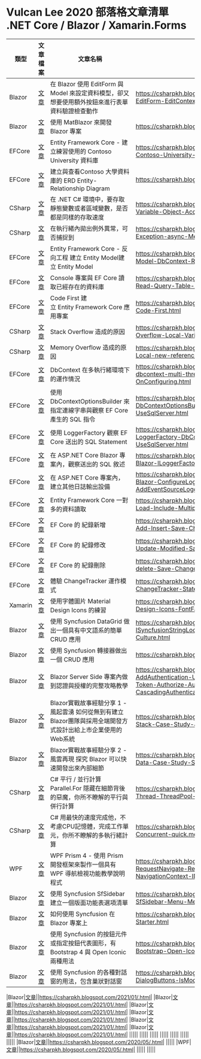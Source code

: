 # Vulcan Lee 2020 部落格文章清單 .NET Core / Blazor / Xamarin.Forms

|類型|文章檔案|文章名稱|部落格網址|
|-|-|-|-|
|Blazor|[文章](Blazor/ASP-NET-Core-Blazor-EditForm-EditContext-Form-Validation-property.md)|在 Blazor 使用 EditForm 與 Model 來設定資料模型，卻又想要使用額外按鈕來進行表單資料驗證檢查動作|https://csharpkh.blogspot.com/2020/05/ASP-NET-Core-Blazor-EditForm-EditContext-Form-Validation-property.html|
|Blazor|[文章](Blazor/Blazor-MatBlazor-Start.md)|使用 MatBlazor 來開發 Blazor 專案|https://csharpkh.blogspot.com/2020/05/Blazor-MatBlazor-Start.html|
|EFCore|[文章](EFCore/Entity-Framework-Core-Contoso-University-Database.md)|Entity Framework Core - 建立練習使用的 Contoso University 資料庫|https://csharpkh.blogspot.com/2020/09/Entity-Framework-Core-Contoso-University-Database.html|
|EFCore|[文章](EFCore/Entity-Framework-Core-ERD-Entity-Relationship-Diagram-SSMS.md)|建立與查看Contoso 大學資料庫的 ERD Entity-Relationship Diagram|https://csharpkh.blogspot.com/2020/09/.html|
|CSharp|[文章](CSharp/CSharp-Static-Local-Variable-Object-Access-Speed.md)|在 .NET C# 環境中，要存取靜態變數或者區域變數，是否都是同樣的存取速度|https://csharpkh.blogspot.com/2020/09/CSharp-Static-Local-Variable-Object-Access-Speed.html|
|CSharp|[文章](EFCore/CSharp-Thread-Capture-Exception-async-Method.md)|在執行緒內拋出例外異常，可否捕捉到|https://csharpkh.blogspot.com/2020/09/CSharp-Thread-Capture-Exception-async-Method.html|
|EFCore|[文章](EFCore/Entity-Framework-Core-Model-DbContext-Reverse-Engineer.md)|Entity Framework Core  - 反向工程 建立 Entity Model建立 Entity Model|https://csharpkh.blogspot.com/2020/09/Entity-Framework-Core-Model-DbContext-Reverse-Engineer.html|
|EFCore|[文章](EFCore/Entity-Framework-Core-Read-Query-Table-Record-DbContext.md)|Console 專案與 EF Core 讀取已經存在的資料庫|https://csharpkh.blogspot.com/2020/09/Entity-Framework-Core-Read-Query-Table-Record-DbContext.html|
|EFCore|[文章](EFCore/Entity-Framework-Core-Code-First.md)|Code First 建立 Entity Framework Core 應用專案|https://csharpkh.blogspot.com/2020/09/Entity-Framework-Core-Code-First.html|
|CSharp|[文章](CSharp/Thread-Stack-Memory-Overflow-Local-Variable-Parameter.md)|Stack Overflow 造成的原因|https://csharpkh.blogspot.com/2020/09/Thread-Stack-Memory-Overflow-Local-Variable-Parameter.html|
|CSharp|[文章](CSharp/Heap-Memory-Overflow-Local-new-reference.md)|Memory Overflow 造成的原因|https://csharpkh.blogspot.com/2020/09/Heap-Memory-Overflow-Local-new-reference.html|
|EFCore|[文章](EFCore/Entity-Framework-Core-dbcontext-multi-thread-safty-InvalidOperationException-OnConfiguring.md)|DbContext 在多執行緒環境下的運作情況|https://csharpkh.blogspot.com/2020/10/Entity-Framework-Core-dbcontext-multi-thread-safty-InvalidOperationException-OnConfiguring.html|
|EFCore|[文章](EFCore/Entity-Framework-Core-DbContextOptionsBuilder-DbContext-connection-String-UseSqlServer.md)|使用 DbContextOptionsBuilder 來指定連線字串與觀察 EF Core 產生的 SQL 指令|https://csharpkh.blogspot.com/2020/10/Entity-Framework-Core-DbContextOptionsBuilder-DbContext-connection-String-UseSqlServer.html|
|EFCore|[文章](EFCore/Entity-Framework-Core-LoggerFactory-DbContextOptionsBuilder-DbContext-UseSqlServer.md)|使用 LoggerFactory 觀察 EF Core 送出的 SQL Statement|https://csharpkh.blogspot.com/2020/10/Entity-Framework-Core-LoggerFactory-DbContextOptionsBuilder-DbContext-UseSqlServer.html|
|EFCore|[文章](EFCore/Entity-Framework-Core-Blazor-ILoggerFactory-appsettings-Logging-LogLevel.md)|在 ASP.NET Core Blazor 專案內，觀察送出的 SQL 敘述|https://csharpkh.blogspot.com/2020/10/Entity-Framework-Core-Blazor-ILoggerFactory-appsettings-Logging-LogLevel.html|
|EFCore|[文章](EFCore/Entity-Framework-Core-Blazor-ConfigureLogging-AddConsole-AddDebug-AddEventSourceLogger-AddEventLog.md)|在 ASP.NET Core 專案內，建立其他日誌輸出設備|https://csharpkh.blogspot.com/2020/10/Entity-Framework-Core-Blazor-ConfigureLogging-AddConsole-AddDebug-AddEventSourceLogger-AddEventLog.html|
|EFCore|[文章](EFCore/Entity-Framework-Core-Load-Include-Multiple-Many-One-Relation-Read.md)|Entity Framework Core 一對多的資料讀取|https://csharpkh.blogspot.com/2020/10/Entity-Framework-Core-Load-Include-Multiple-Many-One-Relation-Read.html|
|EFCore|[文章](EFCore/Entity-Framework-Core-Add-Insert-Save-Changed-EntityState-State.md)|EF Core 的 紀錄新增|https://csharpkh.blogspot.com/2020/10/Entity-Framework-Core-Add-Insert-Save-Changed-EntityState-State.html|
|EFCore|[文章](EFCore/Entity-Framework-Core-Update-Modified-Save-Changes-EntityState-State.md)|EF Core 的 紀錄修改|https://csharpkh.blogspot.com/2020/10/Entity-Framework-Core-Update-Modified-Save-Changes-EntityState-State.html|
|EFCore|[文章](EFCore/Entity-Framework-Core-delete-Save-Changes-EntityState-State.md)|EF Core 的 紀錄刪除|https://csharpkh.blogspot.com/2020/10/Entity-Framework-Core-delete-Save-Changes-EntityState-State.html|
|EFCore|[文章](EFCore/Entity-Framework-Core-ChangeTracker-State-Entries.md)|體驗 ChangeTracker 運作模式|https://csharpkh.blogspot.com/2020/10/Entity-Framework-Core-ChangeTracker-State-Entries.html|
|Xamarin|[文章](XamarinForms/Xamarin-Forms-Material-Design-Icons-FontFamily-ExportFont.md)|使用字體圖片 Material Design Icons 的練習|https://csharpkh.blogspot.com/2020/10/Xamarin-Forms-Material-Design-Icons-FontFamily-ExportFont.html|
|Blazor|[文章](Blazor/Blazor-ISyncfusionStringLocalizer-SfGrid-DataSource-ResourceManager-Culture.md)|使用 Syncfusion DataGrid 做出一個具有中文語系的簡單 CRUD 應用|https://csharpkh.blogspot.com/2020/10/Blazor-ISyncfusionStringLocalizer-SfGrid-DataSource-ResourceManager-Culture.html|
|Blazor|[文章](Blazor/Blazor-SfGrid-Adapter-SfDataManager-CascadingValue-DataManagerRequest.md)|使用 Syncfusion 轉接器做出一個 CRUD 應用|https://csharpkh.blogspot.com/2020/10/bzsfCustomBindingCRUD.html|
|Blazor|[文章](Blazor/Blazor-JwtBearer-Cookie-AddAuthentication-UseAuthentication-UseAuthorization-Bearer-Token-Authorize-AuthorizeRouteView-CascadingAuthenticationState-Identity-SignInAsync-.md)|Blazor Server Side 專案內做到認證與授權的完整攻略教學|https://csharpkh.blogspot.com/2020/10/Blazor-JwtBearer-Cookie-AddAuthentication-UseAuthentication-UseAuthorization-Bearer-Token-Authorize-AuthorizeRouteView-CascadingAuthenticationState-Identity-SignInAsync.html|
|Blazor|[文章](Blazor/Blazor-Server-Side-Full-Stack-Case-Study-JavaScript-Story.md)|Blazor實戰故事經驗分享 1 - 風起雲湧 如何從無到有建立Blazor團隊與採用全端開發方式設計出給上市企業使用的Web系統|https://csharpkh.blogspot.com/2020/11/Blazor-Server-Side-Full-Stack-Case-Study-JavaScript-Story.html|
|Blazor|[文章](Blazor/Blazor-Server-Side-Layer-Data-Case-Study-Story.md)|Blazor實戰故事經驗分享 2 - 風雲再現 探究 Blazor 可以快速開發出來內部細節|https://csharpkh.blogspot.com/2020/11/Blazor-Server-Side-Layer-Data-Case-Study-Story.html|
|CSharp|[文章](CSharp/Parallel-For-Foreach-Thread-ThreadPool-Concurrent-Tricky.md)|C# 平行 / 並行計算 Parallel.For 隱藏在細節背後的惡魔，你所不瞭解的平行與併行計算|https://csharpkh.blogspot.com/2020/11/Parallel-For-Foreach-Thread-ThreadPool-Concurrent-Tricky.html|
|CSharp|[文章](CSharp/many-Thread-Task-Concurrent-quick.md)|C# 用最快的速度完成他，不考慮CPU記憶體，完成工作單元，你所不瞭解的多執行緒計算|https://csharpkh.blogspot.com/2020/11/many-Thread-Task-Concurrent-quick.md.html|
|WPF|[文章](WPF/WPF-Prism-RequestNavigate-RegionManager-MVVM-ViewModel-NavigationContext-INavigationAware.md)|WPF Prism 4 - 使用 Prism 開發框架來製作一個具有 WPF 導航檢視功能教學說明程式|https://csharpkh.blogspot.com/2020/05/WPF-Prism-RequestNavigate-RegionManager-MVVM-ViewModel-NavigationContext-INavigationAware.html|
|Blazor|[文章](Blazor/Blazor-Syncfusion-SfSidebar-Menu-MenuItem-MainLayout.md)|使用 Syncfusion SfSidebar 建立一個版面功能表選項清單|https://csharpkh.blogspot.com/2021/01/Blazor-Syncfusion-SfSidebar-Menu-MenuItem-MainLayout.html|
|Blazor|[文章](Blazor/Blazor-Syncfusion-Getting-Starter.md)|如何使用 Syncfusion 在 Blazor 專案上|https://csharpkh.blogspot.com/2021/01//Blazor-Syncfusion-Getting-Starter.html|
|Blazor|[文章](Blazor/Blazor-Syncfusion-Button-Bootstrap-Open-Iconic-SfButton.md)|使用 Syncfusion 的按鈕元件或指定按鈕代表圖形，有 Bootstrap 4 與 Open Iconic 兩種用法|https://csharpkh.blogspot.com/2021/01/Blazor-Syncfusion-Button-Bootstrap-Open-Iconic-SfButton.html|
|Blazor|[文章](Blazor/Blazor-Syncfusion-SfDialog-DialogButtons-IsModal.md)|使用 Syncfusion 的各種對話窗的用法，包含巢狀對話窗|https://csharpkh.blogspot.com/2021/01/Blazor-Syncfusion-SfDialog-DialogButtons-IsModal.html|






|Blazor|[文章](Blazor/.md)||https://csharpkh.blogspot.com/2021/01/.html|
|Blazor|[文章](Blazor/.md)||https://csharpkh.blogspot.com/2021/01/.html|
|Blazor|[文章](Blazor/.md)||https://csharpkh.blogspot.com/2021/01/.html|
|Blazor|[文章](Blazor/.md)||https://csharpkh.blogspot.com/2021/01/.html|
|Blazor|[文章](Blazor/.md)||https://csharpkh.blogspot.com/2021/01/.html|
|Blazor|[文章](Blazor/.md)||https://csharpkh.blogspot.com/2021/01/.html|
|||||
|||||
|||||
|||||
|||||
|||||
|||||
|Blazor|[文章](Blazor/.md)||https://csharpkh.blogspot.com/2020/05/.html|
|||||
|WPF|[文章](WPF/.md)||https://csharpkh.blogspot.com/2020/05/.html|
|||||
|||||

